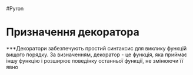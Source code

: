 #Pyron
# Призначення декоратора
***Декоратори забезпечують простий синтаксис для виклику функцій вищого порядку. За визначенням, декоратор - це функція, яка приймає іншу функцію і розширює поведінку останньої функції, не змінюючи її явно

